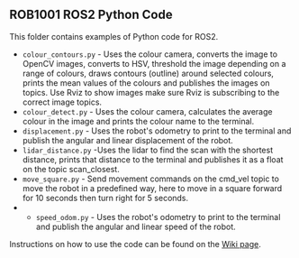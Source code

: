 ## ROB1001 ROS2 Python Code
This folder contains examples of Python code for ROS2.


* `colour_contours.py` - Uses the colour camera, converts the image to OpenCV images, converts to HSV, threshold the image depending on a range of colours, draws contours (outline) around selected colours, prints the mean values of the colours and publishes the images on topics. Use Rviz to show images make sure Rviz is subscribing to the correct image topics.
* `colour_detect.py` - Uses the colour camera, calculates the average colour in the image and prints the colour name to the terminal.
* `displacement.py` - Uses the robot's odometry to print to the terminal and publish the angular and linear displacement of the robot.
* `lidar_distance.py` -Uses the lidar to find the scan with the shortest distance, prints that distance to the terminal and publishes it as a float on the topic scan_closest.
* `move_square.py` - Send movement commands on the cmd_vel topic to move the robot in a predefined way, here to move in a square forward for 10 seconds then turn right for 5 seconds.
* * `speed_odom.py` - Uses the robot's odometry to print to the terminal and publish the angular and linear speed of the robot.

Instructions on how to use the code can be found on the [Wiki page](https://github.com/LCAS/ROB1001/wiki/Run-the-ROB1001-ROS-scripts).
